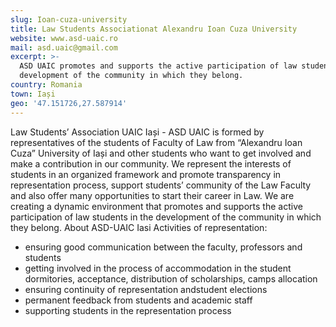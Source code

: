 ```yaml
---
slug: Ioan-cuza-university
title: Law Students Associationat Alexandru Ioan Cuza University
website: www.asd-uaic.ro
mail: asd.uaic@gmail.com
excerpt: >-
  ASD UAIC promotes and supports the active participation of law students in the
  development of the community in which they belong.
country: Romania
town: Iași
geo: '47.151726,27.587914'
---
```

Law Students’ Association UAIC Iași - ASD UAIC is formed by representatives of the students of Faculty of Law from “Alexandru Ioan Cuza” University of Iași and other students who want to get involved and make a contribution in our community. We represent the interests of students in an organized framework and promote transparency in representation process, support students’ community of the Law Faculty and also offer many opportunities to start their career in Law. We are creating a dynamic environment that promotes and supports the active participation of law students in the development of the community in which they belong. About ASD-UAIC Iasi Activities of representation: 

* ensuring good communication between the faculty, professors and students 
* getting involved in the process of accommodation in the student dormitories, acceptance, distribution of scholarships, camps allocation
* ensuring continuity of representation andstudent elections 
* permanent feedback from students and academic staff 
* supporting students in the representation process
